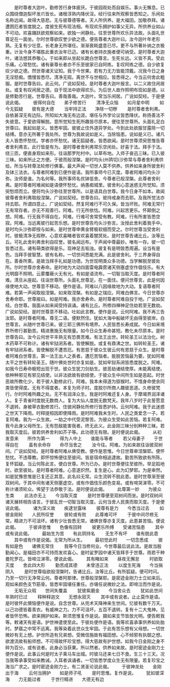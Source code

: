 <!-- { "loadSidebar": true } -->
　　是时尊者大迦叶。勤修苦行身体疲厌。于彼园观处而自娱乐。事火无懈息。已众围绕僧迦梨坏发爪皆长。诸根淳熟内降伏淫。经行往来所观察皆悉知之。乐闲处名称远闻。故得大慈悲。无与彼尊德等者。天人所供养。是大福田。加敬恭拜。诸遭困厄者皆度脱之。度彼生死布现法相。布现欢乐拥护如事父无异。所供养业如山不可动。欢喜踊跃欲观察如来。欲独一闲静处。往至世尊所欢乐异法故。头面礼世尊足在一面坐。尔时世尊欲叹誉少欲之德。便告尊者大迦叶曰。汝今迦叶年老形熟。无复有少壮意。长老身无所堪任。渐渐衰耗盛意已尽。更不与所著补纳之衣极重。计汝今身不堪胜此重衣汝年已迈。诸有长者持衣施者便可纳受。是时尊者大迦叶。诸法想其恭敬心。于如来即从坐起长跪白世尊言。生死长远。义皆不真。受此乐痛。心常愁忧。诸有豪尊长者亦不乐至彼家已自阿练。复叹阿练之德。自少欲复叹少欲之德。然世尊诸天证知。我于今世果。若有力无力皆能顶戴。况我今日之身无淫怒痴。憍慢皆悉尽。清净无瑕。离世不与世相应。皆悉得之。今当云何舍此粗服。是时世尊告曰。此云何。广说如契经。是时尊者大迦叶报言。以二义故住闲居处。或复有叹闲居之德。自于现法中欲得欢乐。为后世人故作照明布现如是德。以是修勤苦行是。世尊告曰。善哉善哉。大迦叶。常当乐闲居。广说如契经。于是便说此偈。
　　彼得何自在　　弟子修苦行
　　清净无众恼　　如月星中明
　　如今无狐疑　　彼有是大德
　　当牢持正法　　净除一切秽
　　是时尊者舍利弗。自依甚深无有边际。所知如大海无有边涯。堪任与外学论议皆悉降伏。称扬善法不失彼意。于爱欲得解脱。意所觉知生死所趣皆尽原本。便往至世尊所。头面礼足白世尊曰。我起如是义。皆悉牢固。彼彼止住外道异学处。今到此处欲服甘露除一切结缚。意亦无所著于我处所。世尊为我故说如是义。当除恼患。说如是义已。诸凡夫人皆悉怀愁忧。学者亦怀愁忧。诸无狐疑者。皆悉欲闻。是时世尊须臾思惟告尊者舍利弗言。此行皆是有为。是时尊者舍利弗常乐空闲处。好喜于法。拜手于法。绕三匝。便直身观如来形。往诣那罗陀村中。以草布地。入师子奋迅三昧。已入彼三昧。如来所止之方便。于彼而般涅槃。是时均头(州鹑切)沙弥常与尊者舍利弗供给。所当与转尊法轮修行佛事。最大声闻一切世人莫不供养。供养如来身所彼舍利及钵三法衣。与尊者阿难到已便作是语。我所事师今已灭度。尊者阿难问均头沙弥。汝师是谁。为名何等。我所事师名优钵低舍。今尊者已般涅槃。此尊者舍利弗。是时尊者阿难闻如是语便怀愁忧。纳愚痴城里。彼舍利心意迷惑无所觉知。须臾愁烦而立。便将均头沙弥往至世尊所。以是语具白世尊。我今日身不如本。故闻彼尊者舍利弗取般涅槃。广说如契经。世尊告曰。彼持戒身而去耶。及我所觉法亦持去耶。所谓四意止。广说如契经。然复阿难行不可久保。皆当坏败。阿难无常行无有常存者。亦无不观善行。阿难。行无所依怙。阿难。兴起苦更乐。怀颠倒之想。阿难。行无我不得自在。阿难。行难可舍常受有教。阿难。行有所害皆悉空寂。阿难。当远离彼行起苦乐想。是时世尊告均头沙弥言。汝授此舍利着我手中。是时均头沙弥即授与如来。是时世尊申黄金臂极软细而受之。尔时世尊当受舍利时。彼极清净无瑕秽。心意欢喜睹者皆欢喜着闇冥处。是时世尊告诸比丘。汝等比丘。可礼此舍利弗舍利自叹誉。彼名闻远布。于声闻中尊最妙。唯有一存。彼一切皆悉过去。诸有萌类欲得是乐。现神足去垢浊。彼复有是明皆悉周遍。设当有是色。当拜手彼智慧。彼有名称。一切世间悉能充满。此是彼舍利。于三界身得自在。善香所熏。是故当拜手礼如是功德。为世现明类众多功德。当学解脱至彼处所。尔时世尊亦舍寿命。是时地为大动四面雷电霹雳诸天侧塞虚空作倡伎乐。有大光明靡不照明。云雾覆蔽火无有光。有如是语流布。一切智当取灭度。是时尊者阿难。清旦从座起。往诣世尊所。头面礼世尊足。在一面住。便问世尊言。此是何因缘使地大动。世尊意不移动。便作是语。阿难以八因缘故地为大动。复语尊者阿难。若第一声闻取般涅槃。如来取涅槃。有如是之瑞应。阿难白佛言。今日世尊亦舍寿命耶。世尊报曰。如是阿难。我亦舍寿命。是时尊者阿难自投于地。广说如契经。白世尊。我面从如来闻受持讽诵。诸有比丘。所修四禅神足住劫若至无数劫。广说如契经。是时世尊意不移动。吐如此言教。便作是说。云何阿难。我不再三告汝耶。是时尊者阿难。尊无二语。便默然住。犹如大海中船破坏无由得至彼岸。白世尊言。从随叶世尊已来。彼三耶三佛所有境界。人民皆悉长寿成就。今日如来境界所修行甚勤苦。精进惠施无有限量。如今日众生寿命甚短。教化未尽原本。是时世尊告曰。汝今云何世平丰熟无有恐畏苦难。有法王出世。转轮圣王以法治化。树木药草不可称计。诸有牢狱闭系者。皆使解脱。或复有鼎沸之世。如转轮圣王。诸有牢狱闭系者。皆使解脱不遭苦厄。有恩慈于彼众生彼云何有恩慈于众生。是时尊者阿难白世尊言。第一法王出人之表者。遭厄苦恼者。能脱苦恼最为要。犹如阿难太平之世有转轮圣王。随叶佛处世时亦复如是。犹如牢狱系闭皆悉度脱之。阿难。如我今日寿命极短出现于世。彼众生犹刀剑劫生。彼恶劫诸结使厚。未能离结使。依种种邪见有邪见结使。以非法欲故有欲结使。于彼众生中间所生如是恶起。时世恶故所教化少。若于彼人勤修此行。阿难。我本未得道为猕猴时。不惜身命使余同类皆使得度。无有不得度者。本复为师子时。度脱尔所商人趣彼恶道。久修彼梵行。尔时阿难所趣之处。无不有润泽众生。我是时阿难还复人身。于摩竭界润泽诸人。复于青雀时度脱无数商人。复为大仙人度脱无数梵天。我年八岁时于此誓愿意不退转。身被草衣勤修苦行。住彼闲静处所修行皆悉护持。云何阿难。我于此迷惑之世天下降雨。时释提桓因即使降雨。是时阿难我未生时。人民之类爱念一子。若复阿难。我为一众生故。一劫之中代受泥黎苦。为彼众生受如此苦恼。若复阿难。我今此身父母所生。无有怨敌能害我者。终无此义。此金刚三昧分别种种三昧。若我取灭度后。彼若供养舍利如芥子等。此功德无有限。是时便说此偈。
　　从初发意来　　所作为第一
　　得为人中上　　谁能与等者
　　若父母妻子　　于世得自在
　　虽有余命存　　命尽当舍之
　　汝今往。阿难。为如来故往诣彼双树间。广说如契经。是时尊者阿难从佛受教。便作是思惟。今日世尊审涅槃耶。便怀愁忧。不违尊教。即怀惊怖便往至彼间。皆是宿命相追逮故。勤苦所致欲有所陈。复怀狐疑。当云何陈此言。便白世尊。所为已办。是时世尊便往至彼所。举足蹈地时。欲至彼处。是时尊者阿难。心意遂炽然。复生是心。此为幻梦耶。为是审然。如是犹豫思惟是已复还正其意。此名曰无常。众生流转不脱此患。是时世尊渐至彼双树间。于其中间有诸天侧塞虚空。或有作倡伎乐颜色变易。或有啼哭涕零。不可称计诸须轮众。悕望于法恭敬于法。是时便说此偈。
　　此尊第一妙　　为彼众生类
　　此法亦无上　　今当取灭度
　　是时世尊便至双树间而坐。是时双树间诸天展转相告语言。于彼乱世一切智当取灭度。云何当舍人民类而取灭度。于是便说此偈。
　　诸为深义故　　疾逮甘露味
　　彼尊有是力　　今悉当过去
　　如彼金刚轮　　人民所叹誉
　　彼轮或有败　　此尊难可坏
　　于彼中间尽修无常。精进力不可沮坏。诸有少壮皆悉无常。诸佛世尊亦复灭度。此患甚苦恼。便说此偈。
　　于彼谛思惟　　色像有回转
　　彼更乐所缚　　受诸苦恼患
　　其中或有说此偈。
　　最始生为苦　　有此阴持名
　　无生不有坏　　谁有脱此患
　　其中或有作是说偈。无常为所从生。
　　最初觉此时　　一切念悉成
　　彼有如是色　　诸佛无常住
　　我等今日当修何业。今世尊最后说此法。是故当殷勤闻心。是福田亦不可持而发欢喜心。是时娑罗园中诸天皆拜手于世尊。雨若干种曼陀罗花。皆啼泣涕零。便说此偈。
　　其有睹如来　　昼夜无懈怠
　　时欲取灭度　　舍此四大形
　　勤苦成其德　　未曾违正法
　　以度生死海　　今当捐阴入
　　是时世尊临欲般涅槃时。告诸比丘。汝等比丘。有所狐疑。便可时问。乃至一切行无净常云何。尊者阿那律。世尊般涅槃耶。是密迹金刚力士立如来后。观如来颜色支节筋骨。皆悉牢固堪任重任。亦堪任说微妙之法。即啼泣而作是说。
　　无垢无众瑕　　世间失覆盖
　　犹彼紫磨金　　今当舍众去
　　犹如此世间　　年熟时已过
　　释种释迦文　　无想永寂灭
　　其中或有说者。止止莫作是语。是时彼怀此懊恼便作是说。自念世尊。从兜术天降神来生世间。忆彼有数千万天。以己功德皆着青衣。有威神之力。力不可沮坏。五百不退转。复有十二大鬼神。见者皆怀恐怖。欲来拥护如来。斯须思惟复作是说。摄如来支节皆放光明。便告敕我等。敕诸天有是语。护世神遣使至此。于彼处便作是语。我等欢喜承事供养如处胎时。梦寤之中常不远离。我等染着此世众生牢固。于此有苦乐想有父母想。一切世微妙有无上想。护世所造有兄弟想。受微信施故有福田想。心不倾邪有执御之想。欲渡流故有船师想。不可得故怀珍宝想。得大慈故有护世想。如我今日金刚之身不碎为百分。或有说者。此身必当获果。所以然者。供养如来故。是时密迹金刚力士便作是说。此事云何是时太子乘马车出城。时彼马还来七日不食。生三十三天。况当我等承事受如来教诫。入耳者讽诵者。一切皆悉学度众生无有限量。若复珍宝之海当广求之。是时密迹金刚力士。有二贤圣论说此偈。
　　于彼神龙处　　金刚出于海
　　云何当拥护　　如是师子吼
　　是时思惟。复作是说。
　　犹如彼深海　　力无能过者
　　于世行精进　　大德无有边
